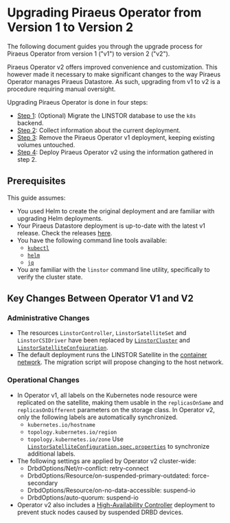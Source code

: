 # Upgrading Piraeus Operator from Version 1 to Version 2

The following document guides you through the upgrade process for Piraeus Operator from version 1 ("v1")
to version 2 ("v2").

Piraeus Operator v2 offers improved convenience and customization. This however made it necessary to make significant
changes to the way Piraeus Operator manages Piraeus Datastore. As such, upgrading from v1 to v2 is a procedure
requiring manual oversight.

Upgrading Piraeus Operator is done in four steps:

* [Step 1]: (Optional) Migrate the LINSTOR database to use the `k8s` backend.
* [Step 2]: Collect information about the current deployment.
* [Step 3]: Remove the Piraeus Operator v1 deployment, keeping existing volumes untouched.
* [Step 4]: Deploy Piraeus Operator v2 using the information gathered in step 2.

[Step 1]: ./1-migrate-database.md
[Step 2]: ./2-collect-information.md
[Step 3]: ./3-remove-operator-v1.md
[Step 4]: ./4-install-operator-v2.md

## Prerequisites

This guide assumes:

* You used Helm to create the original deployment and are familiar with upgrading Helm deployments.
* Your Piraeus Datastore deployment is up-to-date with the latest v1 release. Check the releases [here](https://github.com/piraeusdatastore/piraeus-operator/releases?q=v1&expanded=true).
* You have the following command line tools available:
  - [`kubectl`](https://kubernetes.io/docs/tasks/tools/)
  - [`helm`](https://docs.helm.sh/docs/intro/install/)
  - [`jq`](https://jqlang.github.io/jq/download/)
* You are familiar with the `linstor` command line utility, specifically to verify the cluster state.

## Key Changes Between Operator V1 and V2

### Administrative Changes

* The resources `LinstorController`, `LinstorSatelliteSet` and `LinstorCSIDriver` have been replaced by
  [`LinstorCluster`](../../reference/linstorcluster.md) and
  [`LinstorSatelliteConfgiuration`](../../reference/linstorsatelliteconfiguration.md).
* The default deployment runs the LINSTOR Satellite in the [container network](../../how-to/drbd-host-networking.md).
  The migration script will propose changing to the host network.

### Operational Changes

* In Operator v1, all labels on the Kubernetes node resource were replicated on the satellite, making them usable in the
  `replicasOnSame` and `replicasOnDifferent` parameters on the storage class. In Operator v2, only the following
  labels are automatically synchronized.
  * `kubernetes.io/hostname`
  * `topology.kubernetes.io/region`
  * `topology.kubernetes.io/zone`
  Use [`LinstorSatelliteConfiguration.spec.properties`](../../reference/linstorsatelliteconfiguration.md#specproperties)
  to synchronize additional labels.
* The following settings are applied by Operator v2 cluster-wide:
  * DrbdOptions/Net/rr-conflict: retry-connect
  * DrbdOptions/Resource/on-suspended-primary-outdated: force-secondary
  * DrbdOptions/Resource/on-no-data-accessible: suspend-io
  * DrbdOptions/auto-quorum: suspend-io
* Operator v2 also includes a [High-Availability Controller](https://github.com/piraeusdatastore/piraeus-ha-controller)
  deployment to prevent stuck nodes caused by suspended DRBD devices.
